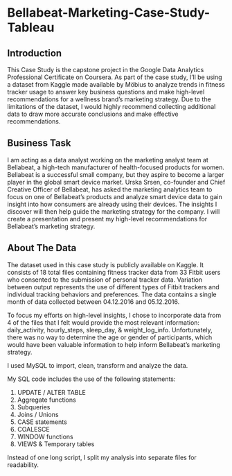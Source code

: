 # Bellabeat-Marketing-Case-Study-Tableau

## Introduction
This Case Study is the capstone project in the Google Data Analytics Professional Certificate on Coursera. As part of the case study, I’ll be using a dataset from Kaggle made available by Möbius to analyze trends in fitness tracker usage to answer key business questions and make high-level recommendations for a wellness brand’s marketing strategy. Due to the limitations of the dataset, I would highly recommend collecting additional data to draw more accurate conclusions and make effective recommendations. 

## Business Task
I am acting as a data analyst working on the marketing analyst team at Bellabeat, a high-tech manufacturer of health-focused products for women. Bellabeat is a successful small company, but they aspire to become a larger player in the global smart device market. Urska Srsen, co-founder and Chief Creative Officer of Bellabeat, has asked the marketing analytics team to focus on one of Bellabeat’s products and analyze smart device data to gain insight into how consumers are already using their devices. The insights I discover will then help guide the marketing strategy for the company. I will create a presentation and present my high-level recommendations for Bellabeat’s marketing strategy.

## About The Data
The dataset used in this case study is publicly available on Kaggle. It consists of 18 total files containing fitness tracker data from 33 Fitbit users who consented to the submission of personal tracker data. Variation between output represents the use of different types of Fitbit trackers and individual tracking behaviors and preferences. The data contains a single month of data collected between 04.12.2016 and 05.12.2016. 

To focus my efforts on high-level insights, I chose to incorporate data from 4 of the files that I felt would provide the most relevant information: daily_activity, hourly_steps, sleep_day, & weight_log_info. Unfortunately, there was no way to determine the age or gender of participants, which would have been valuable information to help inform Bellabeat’s marketing strategy.

I used MySQL to import, clean, transform and analyze the data.

My SQL code includes the use of the following statements:
1. UPDATE / ALTER TABLE
2. Aggregate functions
3. Subqueries
4. Joins / Unions
5. CASE statements
6. COALESCE
7. WINDOW functions
8. VIEWS & Temporary tables

Instead of one long script, I split my analysis into separate files for readability.
